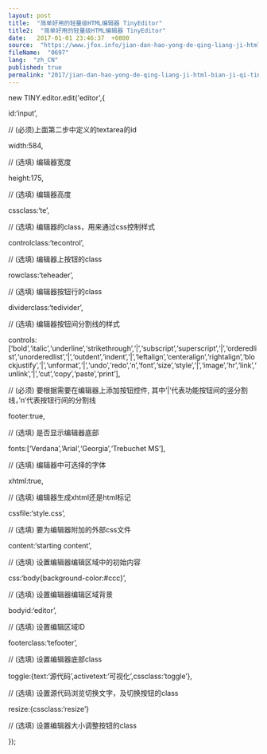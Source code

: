 ```yaml
---
layout: post
title:  "简单好用的轻量级HTML编辑器 TinyEditor"
title2:  "简单好用的轻量级HTML编辑器 TinyEditor"
date:   2017-01-01 23:46:37  +0800
source:  "https://www.jfox.info/jian-dan-hao-yong-de-qing-liang-ji-html-bian-ji-qi-tinyeditor.html"
fileName:  "0697"
lang:  "zh_CN"
published: true
permalink: "2017/jian-dan-hao-yong-de-qing-liang-ji-html-bian-ji-qi-tinyeditor.html"
---
```


new TINY.editor.edit('editor',{

id:‘input’,

// (必须)上面第二步中定义的textarea的id

width:584,

// (选填) 编辑器宽度

height:175,

// (选填) 编辑器高度

cssclass:‘te’,

// (选填) 编辑器的class，用来通过css控制样式

controlclass:‘tecontrol’,

// (选填) 编辑器上按钮的class

rowclass:‘teheader’,

// (选填) 编辑器按钮行的class

dividerclass:‘tedivider’,

// (选填) 编辑器按钮间分割线的样式

controls:[‘bold’,‘italic’,‘underline’,‘strikethrough’,‘|’,‘subscript’,‘superscript’,‘|’,‘orderedlist’,‘unorderedlist’,‘|’,‘outdent’,‘indent’,‘|’,‘leftalign’,‘centeralign’,‘rightalign’,‘blockjustify’,‘|’,‘unformat’,‘|’,‘undo’,‘redo’,‘n’,‘font’,‘size’,‘style’,‘|’,‘image’,‘hr’,‘link’,‘unlink’,‘|’,‘cut’,‘copy’,‘paste’,‘print’],

// (必须) 要根据需要在编辑器上添加按钮控件, 其中’|’代表功能按钮间的竖分割线，’n’代表按钮行间的分割线

footer:true,

// (选填) 是否显示编辑器底部

fonts:[‘Verdana’,‘Arial’,‘Georgia’,‘Trebuchet MS’],

// (选填) 编辑器中可选择的字体

xhtml:true,

// (选填) 编辑器生成xhtml还是html标记

cssfile:‘style.css’,

// (选填) 要为编辑器附加的外部css文件

content:‘starting content’,

// (选填) 设置编辑器编辑区域中的初始内容

css:‘body{background-color:#ccc}’,

// (选填) 设置编辑器编辑区域背景

bodyid:‘editor’,

// (选填) 设置编辑区域ID

footerclass:‘tefooter’,

// (选填) 设置编辑器底部class

toggle:{text:‘源代码’,activetext:‘可视化’,cssclass:‘toggle’},

// (选填) 设置源代码浏览切换文字，及切换按钮的class

resize:{cssclass:‘resize’}

// (选填) 设置编辑器大小调整按钮的class

});
